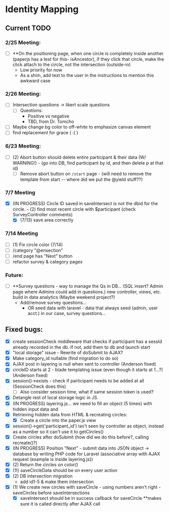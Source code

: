 # Identity Mapping 

## Current TODO

### 2/25 Meeting:
  - [ ] **On the positioning page, when one circle is completely inside another (paperjs has a test for this- isAncestor), if they click that circle, make the click attach to the circle, not the intersection (outside-in)
    - Low priority for now
    - As a shim, add text to the user in the instructions to mention this awkward case
    
### 2/26 Meeting: 
  - [ ] Intersection questions -> likert scale questions
    - [ ] Questions:
      - Positive vs negative
      - TBD, from Dr. Tomcho
  - [ ] Maybe change bg color to off-white to emphasize canvas element
  - [ ] find replacement for grace ( :( )
   
### 6/23 Meeting: 
- [ ] (2) Abort button should delete entire participant & their data (W/ WARNING!) - (go into DB, find participant by id, and then delete p at that id)
    - [ ] Remove abort button on `/start` page - (will need to remove the template from start -- where did we put the @yield stuff??)
     
### 7/7 Meeting
- [x] (IN PROGRESS) Circle ID saved in saveIntersect is not the dbid for the circle. - (2) find most recent circle with $participant (check SurveyController comments)
   - [x] (7/13) save area correctly 
   
### 7/14 Meeting 
- [ ] (1) Fix circle color (7/14) 
- [ ] /category "@ensection" 
- [ ] /end page has "Next" button
- [ ] refactor survey & category pages 

### Future:
- [ ] **Survey questions - way to manage the Qs in DB... (SQL insert? Admin page where Admins could add in questions.) new controller, views, etc. build in data analytics
(Maybe weekend project?)
  - Add/remove survey questions...
    - OR seed data with laravel - data that always seed (admin, user acct.) in our case, survey questions... 
     

## Fixed bugs:
- [x] create sessionCheck middleware that checks if participant has a sessId already recorded in the db. If not, add them to db and launch start
- [x] "local storage" issue - Rewrite of doSubmit to AJAX?
- [x] Make category_id nullable (find migration to do so)
- [x] AJAX post in layering is null when sent to controller (Anderson fixed)
- [x] circleID starts at 2 - blade templating issue (even though it starts at 1...?) (Anderson fixed)
- [x] session()->exists - check if participant needs to be added at all (SessionCheck does this)
    - [ ] Also consider session time, what if same session token is used?
- [x] Detangle rest of local storage logic in JS.
- [x] (IN PROGRESS) layering.js... we need to fill an object (5 times) with hidden input data and 
- [x] Retrieving hidden data from HTML & recreating circles:
    - [x] Create a circle into the paper.js view 
- [x] session()->get('participant_id') isn't seen by controller as object, instead as a number so it can't use it to getCircles()
- [x] Create circles after doSubmit (how did we do this before?, calling recreate()?)
- [x] (IN PROGRESS) Position "Next" - submit data into JSON object -> database by writing PHP code for Laravel (associative array with AJAX request (example is inside layering.js))
- [x] (2) Return the circles on color()
- [x] (1!) saveCircleData should be on every user action
- [x] (2) DB intersection migration 
   - add id1-5 & make them intersection
- [x] (1) We create new circles with saveCircle - using numbers aren't right - saveCircles before saveIntersections
    - [x] saveIntersect should be in success callback for saveCircle **makes sure it is called directly after AJAX call
